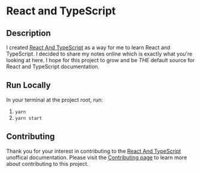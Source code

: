 # React and TypeScript

## Description

I created [React And TypeScript](http://reactandtypescript.dev) as a way for me to learn React and TypeScript. I decided to share my notes online which is exactly what you're looking at here. I hope for this project to grow and be _THE_ default source for React and TypeScript documentation.

## Run Locally

In your terminal at the project root, run:

1. `yarn`
2. `yarn start`

## Contributing

Thank you for your interest in contributing to the [React And TypeScript](https://www.reactandtypescript.dev/) unoffical documentation. Please visit the [Contributing page](./CONTRIBUTING.md) to learn more about contributing to this project.
